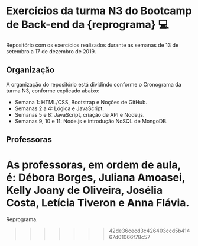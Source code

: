 # Exercícios da turma N3 do Bootcamp de Back-end da {reprograma} :computer:

Repositório com os exercícios realizados durante as semanas de 13 de setembro a 17 de dezembro de 2019.

## Organização
A organização do repositório está dividindo conforme o Cronograma da turma N3, conforme explicado abaixo:
- Semana 1: HTML/CSS, Bootstrap e Noções de GitHub.
- Semanas 2 a 4: Lógica e JavaScript.
- Semanas 5 e 8: JavaScript, criação de API e Node.js.
- Semanas 9, 10 e 11: Node.js e introdução NoSQL de MongoDB.

## Professoras
As professoras, em ordem de aula, é: Débora Borges, Juliana Amoasei, Kelly Joany de Oliveira, Josélia Costa, Letícia Tiveron e Anna Flávia.
=======
Reprograma.
>>>>>>> 42de36cecd3c426403ccd5b41467d01066f78c57
